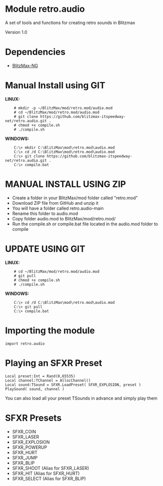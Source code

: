 # Module retro.audio
A set of tools and functions for creating retro sounds in Blitzmax

Version 1.0

# Dependencies
* [BlitzMax-NG](https://blitzmax.org/downloads/)

# Manual Install using GIT
**LINUX:**
```
    # mkdir -p ~/BlitzMax/mod/retro.mod/audio.mod
    # cd ~/BlitzMax/mod/retro.mod/audio.mod
	# git clone https://github.com/blitzmax-itspeedway-net/retro.audio.git .
    # chmod +x compile.sh
    # ./compile.sh
```
**WINDOWS:**
```
    C:\> mkdir C:\BlitzMax\mod\retro.mod\audio.mod
    C:\> cd /d C:\BlitzMax\mod\retro.mod\audio.mod
    C:\> git clone https://github.com/blitzmax-itspeedway-net/retro.audio.git .
    C:\> compile.bat
```

# MANUAL INSTALL USING ZIP
* Create a folder in your BlitzMax/mod folder called "retro.mod"
* Download ZIP file from GitHub and unzip it
* You will have a folder called retro.audio-main
* Rename this folder to audio.mod
* Copy folder audio.mod to BlitzMax/mod/retro.mod/
* Run the compile.sh or compile.bat file located in the audio.mod folder to compile

# UPDATE USING GIT
**LINUX:**
```
    # cd ~/BlitzMax/mod/retro.mod/audio.mod
    # git pull
    # chmod +x compile.sh
    # ./compile.sh
```
**WINDOWS:**
```
    C:\> cd /d C:\BlitzMax\mod\retro.mod\audio.mod
    C:\> git pull
    C:\> compile.bat
```

# Importing the module
```
import retro.audio
```

# Playing an SFXR Preset
```
Local preset:Int = Rand(0,65535)
Local channel:TChannel = AllocChannel()
Local sound:TSound = SFXR.LoadPreset( SFXR_EXPLOSION, preset )
PlaySound( sound, channel )
```

You can also load all your preset TSounds in advance and simply play them

# SFXR Presets

* SFXR_COIN
* SFXR_LASER
* SFXR_EXPLOSION
* SFXR_POWERUP
* SFXR_HURT
* SFXR_JUMP
* SFXR_BLIP
* SFXR_SHOOT (Alias for SFXR_LASER)
* SFXR_HIT (Alias for SFXR_HURT)
* SFXR_SELECT (Alias for SFXR_BLIP)


